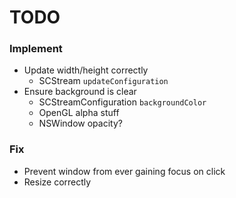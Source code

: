 # TODO

### Implement
* Update width/height correctly
  * SCStream `updateConfiguration`
* Ensure background is clear
  * SCStreamConfiguration `backgroundColor`
  * OpenGL alpha stuff
  * NSWindow opacity?

### Fix
* Prevent window from ever gaining focus on click
* Resize correctly

